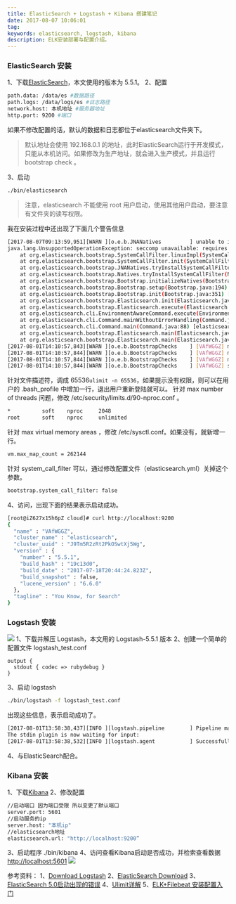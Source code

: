 ```yaml
---
title: ElasticSearch + Logstash + Kibana 搭建笔记
date: 2017-08-07 10:06:01
tag: 
keywords: elasticsearch, logstash, kibana
description: ELK安装部署与配置介绍。
---
```



### ElasticSearch 安装
1、下载[ElasticSearch](https://www.elastic.co/downloads/elasticsearch)，本文使用的版本为 5.5.1。
2、配置
```bash
path.data: /data/es #数据路径
path.logs: /data/logs/es #日志路径
network.host: 本机地址 #服务器地址
http.port: 9200 #端口
```
如果不修改配置的话，默认的数据和日志都位于elasticsearch文件夹下。
> 默认地址会使用 192.168.0.1 的地址，此时ElasticSearch运行于开发模式，只能从本机访问。如果修改为生产地址，就会进入生产模式，并且运行 bootstrap check 。

3、启动
```bash
./bin/elasticsearch
```
> 注意，elasticsearch 不能使用 root 用户启动，使用其他用户启动，要注意有文件夹的读写权限。

我在安装过程中还出现了下面几个警告信息
```bash
[2017-08-07T09:13:59,951][WARN ][o.e.b.JNANatives         ] unable to install syscall filter: 
java.lang.UnsupportedOperationException: seccomp unavailable: requires kernel 3.5+ with CONFIG_SECCOMP and CONFIG_SECCOMP_FILTER compiled in
    at org.elasticsearch.bootstrap.SystemCallFilter.linuxImpl(SystemCallFilter.java:350) ~[elasticsearch-5.5.1.jar:5.5.1]
    at org.elasticsearch.bootstrap.SystemCallFilter.init(SystemCallFilter.java:638) ~[elasticsearch-5.5.1.jar:5.5.1]
    at org.elasticsearch.bootstrap.JNANatives.tryInstallSystemCallFilter(JNANatives.java:245) [elasticsearch-5.5.1.jar:5.5.1]
    at org.elasticsearch.bootstrap.Natives.tryInstallSystemCallFilter(Natives.java:113) [elasticsearch-5.5.1.jar:5.5.1]
    at org.elasticsearch.bootstrap.Bootstrap.initializeNatives(Bootstrap.java:111) [elasticsearch-5.5.1.jar:5.5.1]
    at org.elasticsearch.bootstrap.Bootstrap.setup(Bootstrap.java:194) [elasticsearch-5.5.1.jar:5.5.1]
    at org.elasticsearch.bootstrap.Bootstrap.init(Bootstrap.java:351) [elasticsearch-5.5.1.jar:5.5.1]
    at org.elasticsearch.bootstrap.Elasticsearch.init(Elasticsearch.java:123) [elasticsearch-5.5.1.jar:5.5.1]
    at org.elasticsearch.bootstrap.Elasticsearch.execute(Elasticsearch.java:114) [elasticsearch-5.5.1.jar:5.5.1]
    at org.elasticsearch.cli.EnvironmentAwareCommand.execute(EnvironmentAwareCommand.java:67) [elasticsearch-5.5.1.jar:5.5.1]
    at org.elasticsearch.cli.Command.mainWithoutErrorHandling(Command.java:122) [elasticsearch-5.5.1.jar:5.5.1]
    at org.elasticsearch.cli.Command.main(Command.java:88) [elasticsearch-5.5.1.jar:5.5.1]
    at org.elasticsearch.bootstrap.Elasticsearch.main(Elasticsearch.java:91) [elasticsearch-5.5.1.jar:5.5.1]
    at org.elasticsearch.bootstrap.Elasticsearch.main(Elasticsearch.java:84) [elasticsearch-5.5.1.jar:5.5.1]
[2017-08-01T14:10:57,843][WARN ][o.e.b.BootstrapChecks    ] [VAfWGGZ] max file descriptors [65535] for elasticsearch process is too low, increase to at least [65536]
[2017-08-01T14:10:57,844][WARN ][o.e.b.BootstrapChecks    ] [VAfWGGZ] max number of threads [1024] for user [maserati] is too low, increase to at least [2048]
[2017-08-01T14:10:57,844][WARN ][o.e.b.BootstrapChecks    ] [VAfWGGZ] max virtual memory areas vm.max_map_count [65530] is too low, increase to at least [262144]
[2017-08-01T14:10:57,844][WARN ][o.e.b.BootstrapChecks    ] [VAfWGGZ] system call filters failed to install; check the logs and fix your configuration or disable system call filters at your own risk
```
针对文件描述符，调成 65536```ulimit -n 65536```，如果提示没有权限，则可以在用户的 .bash_profile 中增加一行，退出用户重新登陆就可以。
针对 max number of threads 问题，修改 /etc/security/limits.d/90-nproc.conf 。
```bash
*          soft    nproc     2048
root       soft    nproc     unlimited
```
针对 max virtual memory areas ，修改 /etc/sysctl.conf。如果没有，就新增一行。
```bash
vm.max_map_count = 262144
```
针对 system_call_filter 可以，通过修改配置文件（elasticsearch.yml）关掉这个参数。
```bash
bootstrap.system_call_filter: false
```
4、访问，出现下面的结果表示启动成功。
```bash
[root@iZ627x15h6pZ cloud]# curl http://localhost:9200
{
  "name" : "VAfWGGZ",
  "cluster_name" : "elasticsearch",
  "cluster_uuid" : "J9Tm5R2zRt2PkOSwtXj5Wg",
  "version" : {
    "number" : "5.5.1",
    "build_hash" : "19c13d0",
    "build_date" : "2017-07-18T20:44:24.823Z",
    "build_snapshot" : false,
    "lucene_version" : "6.6.0"
  },
  "tagline" : "You Know, for Search"
}
```

### Logstash 安装
![](/20170807-install-elk/39469-20170807100506284-855989471.png)
1、下载并解压 Logstash，本文用的 Logstash-5.5.1 版本
2、创建一个简单的配置文件 logstash_test.conf

```input { stdin { } }
output {
  stdout { codec => rubydebug }
}
```
3、启动 logstash
```bash
./bin/logstash -f logstash_test.conf
```
出现这些信息，表示启动成功了。
```bash
[2017-08-01T13:58:38,437][INFO ][logstash.pipeline        ] Pipeline main started
The stdin plugin is now waiting for input:
[2017-08-01T13:58:38,532][INFO ][logstash.agent           ] Successfully started Logstash API endpoint {:port=>9600}
```
4、与ElasticSearch配合。

### Kibana 安装
1、下载[Kibana](https://www.elastic.co/downloads/kibana)
2、修改配置
```bash
//启动端口 因为端口受限 所以变更了默认端口
server.port: 5601
//启动服务的ip
server.host: "本机ip"
//elasticsearch地址
elasticsearch.url: "http://localhost:9200”
```
3、启动程序
./bin/kibana
4、访问查看Kibana启动是否成功，并检索查看数据
[http://localhost:5601](http://localhost:5601)
![](/20170807-install-elk/39469-20170807100525580-1389653745.png)



参考资料：
1、[Download Logstash](https://www.elastic.co/downloads/logstash)
2、[ElasticSearch Download](https://www.elastic.co/downloads/elasticsearch)
3、[ElasticSearch 5.0启动出现的错误](http://blog.csdn.net/qq942477618/article/details/53414983)
4、[Ulimit详解](http://www.cnblogs.com/zengkefu/p/5649407.html)
5、[ELK+Filebeat 安装配置入门](http://www.cnblogs.com/jasonxuli/p/6397244.html)
